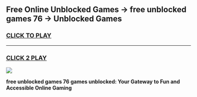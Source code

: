 
## Free Online Unblocked Games → free unblocked games 76 → Unblocked Games
<h3>
<a href="https://premium.freeplayer.one?title=free_unblocked_games_76&ref=21F">CLICK TO PLAY</a></h3>
<hr>

<h3>
<a href="https://premium.freeplayer.one?title=free_unblocked_games_76&ref=21F">CLICK 2 PLAY</a>
  
</h3>

<a href="https://premium.freeplayer.one?title=free_unblocked_games_76&ref=21F/"><img src="https://clearcache.store/games.png"></a>


**free unblocked games 76 games unblocked: Your Gateway to Fun and Accessible Online Gaming**
